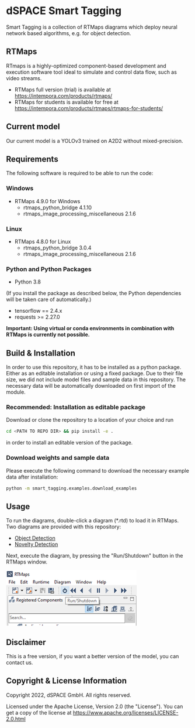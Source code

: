 # dSPACE Smart Tagging
Smart Tagging is a collection of RTMaps diagrams which deploy neural network based algorithms, e.g. for object detection.

## RTMaps
RTmaps is a highly-optimized component-based development and execution software tool ideal to simulate and control data flow, such as video streams.
- RTMaps full version (trial) is available at https://intempora.com/products/rtmaps/
- RTMaps for students is available for free at https://intempora.com/products/rtmaps/rtmaps-for-students/

## Current model
Our current model is a YOLOv3 trained on A2D2 without mixed-precision.

## Requirements
The following software is required to be able to run the code:

### Windows
- RTMaps 4.9.0 for Windows
   - rtmaps_python_bridge 4.1.10
   - rtmaps_image_processing_miscellaneous 2.1.6

### Linux
- RTMaps 4.8.0 for Linux
   - rtmaps_python_bridge 3.0.4
   - rtmaps_image_processing_miscellaneous 2.1.6

### Python and Python Packages
- Python 3.8

(If you install the package as described below, the Python dependencies will be taken care of automatically.)
- tensorflow == 2.4.x
- requests >= 2.27.0

**Important: Using virtual or conda environments in combination with RTMaps is currently not possible.**

## Build & Installation
In order to use this repository, it has to be installed as a python package.
Either as an editable installation or using a fixed package.
Due to their file size, we did not include model files and sample data in this repository.
The necessary data will be automatically downloaded on first import of the module.

### Recommended: Installation as editable package
Download or clone the repository to a location of your choice and run

```bash
cd <PATH TO REPO DIR> && pip install -e .
```

in order to install an editable version of the package.

### Download weights and sample data
Please execute the following command to download the necessary example data after installation:

```bash
python -m smart_tagging.examples.download_examples
```

## Usage
To run the diagrams, double-click a diagram (\*.rtd) to load it in RTMaps.
Two diagrams are provided with this repository:
- [Object Detection](smart_tagging/examples/object_detection)
- [Novelty Detection](smart_tagging/examples/novelty_detection)

Next, execute the diagram, by pressing the "Run/Shutdown" button in the RTMaps window.

![Run / Shut down diagram](images/rtmaps_run.png)

## Disclaimer
This is a free version, if you want a better version of the model, you can contact us.

## Copyright & License Information
Copyright 2022, dSPACE GmbH. All rights reserved.

Licensed under the Apache License, Version 2.0 (the "License").
You can get a copy of the license at https://www.apache.org/licenses/LICENSE-2.0.html
